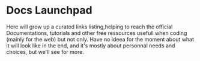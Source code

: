 # Docs Launchpad
Here will grow up a curated links listing,helping to reach the official Documentations, tutorials and other free ressources usefull when coding (mainly for the web) but not only. Have no ideea for the moment about what it will look like in the end, and it's mostly about personnal needs and choices, but we'll see for more. 
